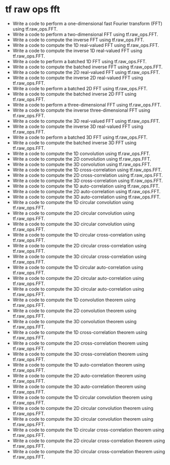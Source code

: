 # tf raw ops fft

- Write a code to perform a one-dimensional fast Fourier transform (FFT) using tf.raw_ops.FFT.
- Write a code to perform a two-dimensional FFT using tf.raw_ops.FFT.
- Write a code to compute the inverse FFT using tf.raw_ops.FFT.
- Write a code to compute the 1D real-valued FFT using tf.raw_ops.FFT.
- Write a code to compute the inverse 1D real-valued FFT using tf.raw_ops.FFT.
- Write a code to perform a batched 1D FFT using tf.raw_ops.FFT.
- Write a code to compute the batched inverse FFT using tf.raw_ops.FFT.
- Write a code to compute the 2D real-valued FFT using tf.raw_ops.FFT.
- Write a code to compute the inverse 2D real-valued FFT using tf.raw_ops.FFT.
- Write a code to perform a batched 2D FFT using tf.raw_ops.FFT.
- Write a code to compute the batched inverse 2D FFT using tf.raw_ops.FFT.
- Write a code to perform a three-dimensional FFT using tf.raw_ops.FFT.
- Write a code to compute the inverse three-dimensional FFT using tf.raw_ops.FFT.
- Write a code to compute the 3D real-valued FFT using tf.raw_ops.FFT.
- Write a code to compute the inverse 3D real-valued FFT using tf.raw_ops.FFT.
- Write a code to perform a batched 3D FFT using tf.raw_ops.FFT.
- Write a code to compute the batched inverse 3D FFT using tf.raw_ops.FFT.
- Write a code to compute the 1D convolution using tf.raw_ops.FFT.
- Write a code to compute the 2D convolution using tf.raw_ops.FFT.
- Write a code to compute the 3D convolution using tf.raw_ops.FFT.
- Write a code to compute the 1D cross-correlation using tf.raw_ops.FFT.
- Write a code to compute the 2D cross-correlation using tf.raw_ops.FFT.
- Write a code to compute the 3D cross-correlation using tf.raw_ops.FFT.
- Write a code to compute the 1D auto-correlation using tf.raw_ops.FFT.
- Write a code to compute the 2D auto-correlation using tf.raw_ops.FFT.
- Write a code to compute the 3D auto-correlation using tf.raw_ops.FFT.
- Write a code to compute the 1D circular convolution using tf.raw_ops.FFT.
- Write a code to compute the 2D circular convolution using tf.raw_ops.FFT.
- Write a code to compute the 3D circular convolution using tf.raw_ops.FFT.
- Write a code to compute the 1D circular cross-correlation using tf.raw_ops.FFT.
- Write a code to compute the 2D circular cross-correlation using tf.raw_ops.FFT.
- Write a code to compute the 3D circular cross-correlation using tf.raw_ops.FFT.
- Write a code to compute the 1D circular auto-correlation using tf.raw_ops.FFT.
- Write a code to compute the 2D circular auto-correlation using tf.raw_ops.FFT.
- Write a code to compute the 3D circular auto-correlation using tf.raw_ops.FFT.
- Write a code to compute the 1D convolution theorem using tf.raw_ops.FFT.
- Write a code to compute the 2D convolution theorem using tf.raw_ops.FFT.
- Write a code to compute the 3D convolution theorem using tf.raw_ops.FFT.
- Write a code to compute the 1D cross-correlation theorem using tf.raw_ops.FFT.
- Write a code to compute the 2D cross-correlation theorem using tf.raw_ops.FFT.
- Write a code to compute the 3D cross-correlation theorem using tf.raw_ops.FFT.
- Write a code to compute the 1D auto-correlation theorem using tf.raw_ops.FFT.
- Write a code to compute the 2D auto-correlation theorem using tf.raw_ops.FFT.
- Write a code to compute the 3D auto-correlation theorem using tf.raw_ops.FFT.
- Write a code to compute the 1D circular convolution theorem using tf.raw_ops.FFT.
- Write a code to compute the 2D circular convolution theorem using tf.raw_ops.FFT.
- Write a code to compute the 3D circular convolution theorem using tf.raw_ops.FFT.
- Write a code to compute the 1D circular cross-correlation theorem using tf.raw_ops.FFT.
- Write a code to compute the 2D circular cross-correlation theorem using tf.raw_ops.FFT.
- Write a code to compute the 3D circular cross-correlation theorem using tf.raw_ops.FFT.